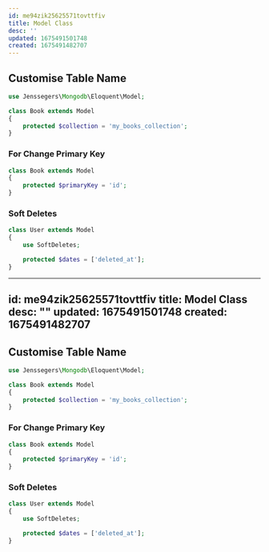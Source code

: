 ```yaml
---
id: me94zik25625571tovttfiv
title: Model Class
desc: ''
updated: 1675491501748
created: 1675491482707
---
```


## Customise Table Name

```php
use Jenssegers\Mongodb\Eloquent\Model;

class Book extends Model
{
    protected $collection = 'my_books_collection';
}
```

### For Change Primary Key

```php
class Book extends Model
{
    protected $primaryKey = 'id';
}
```

### Soft Deletes

```php
class User extends Model
{
    use SoftDeletes;

    protected $dates = ['deleted_at'];
}
```


---
id: me94zik25625571tovttfiv
title: Model Class
desc: ""
updated: 1675491501748
created: 1675491482707
---

## Customise Table Name

```php
use Jenssegers\Mongodb\Eloquent\Model;

class Book extends Model
{
    protected $collection = 'my_books_collection';
}
```

### For Change Primary Key

```php
class Book extends Model
{
    protected $primaryKey = 'id';
}
```

### Soft Deletes

```php
class User extends Model
{
    use SoftDeletes;

    protected $dates = ['deleted_at'];
}
```
